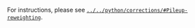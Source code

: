 For instructions, please see [`../../python/corrections/#Pileup-reweighting`](../../python/corrections/#Pileup-reweighting).